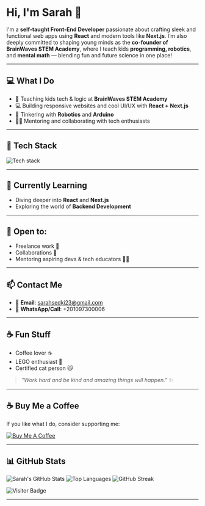 # Hi, I'm Sarah 👋

I'm a **self-taught Front-End Developer** passionate about crafting sleek and functional web apps using **React** and modern tools like **Next.js**. I’m also deeply committed to shaping young minds as the **co-founder of BrainWaves STEM Academy**, where I teach kids **programming, robotics**, and **mental math** — blending fun and future science in one place!

---

## 💻 What I Do

- 🧠 Teaching kids tech & logic at **BrainWaves STEM Academy**
- 💻 Building responsive websites and cool UI/UX with **React + Next.js**
- 🤖 Tinkering with **Robotics** and **Arduino**
- 👩‍🏫 Mentoring and collaborating with tech enthusiasts

---

## 🧰 Tech Stack

<img src="https://skillicons.dev/icons?i=html,css,js,react,nextjs,bootstrap,python,arduino" alt="Tech stack" />

---

## 🌱 Currently Learning

- Diving deeper into **React** and **Next.js**
- Exploring the world of **Backend Development**

---

## 🤝 Open to:

- Freelance work 💼  
- Collaborations 🤝  
- Mentoring aspiring devs & tech educators 👩‍💻

---

## 📫 Contact Me

- 📧 **Email**: sarahsedki23@gmail.com  
- 📱 **WhatsApp/Call**: +201097300006  

---

## ☕ Fun Stuff

- Coffee lover ☕  
- LEGO enthusiast 🧱  
- Certified cat person 🐱  

> _"Work hard and be kind and amazing things will happen."_ ✨

---

## ☕ Buy Me a Coffee

If you like what I do, consider supporting me:

[![Buy Me A Coffee](https://img.shields.io/badge/-Buy%20Me%20a%20Coffee-ffdd00?style=flat&logo=buy-me-a-coffee&logoColor=black)](https://www.buymeacoffee.com/) <!-- Add your link here -->

---

## 📊 GitHub Stats

![Sarah's GitHub Stats](https://github-readme-stats.vercel.app/api?username=sarahadel23&show_icons=true&theme=tokyonight)
![Top Languages](https://github-readme-stats.vercel.app/api/top-langs/?username=sarahadel23&layout=compact&theme=tokyonight)
![GitHub Streak](https://streak-stats.demolab.com?user=sarahadel23&theme=tokyonight)

![Visitor Badge](https://komarev.com/ghpvc/?username=sarahadel23&style=flat-square)

---


